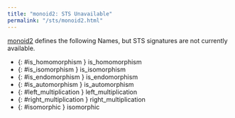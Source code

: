 ```yaml
---
title: "monoid2: STS Unavailable"
permalink: "/sts/monoid2.html"
---
```






[monoid2](/cd/monoid2)
defines the following Names, but STS signatures are not currently available.


 *  {: #is_homomorphism } is_homomorphism
 *  {: #is_isomorphism } is_isomorphism
 *  {: #is_endomorphism } is_endomorphism
 *  {: #is_automorphism } is_automorphism
 *  {: #left_multiplication } left_multiplication
 *  {: #right_multiplication } right_multiplication
 *  {: #isomorphic } isomorphic